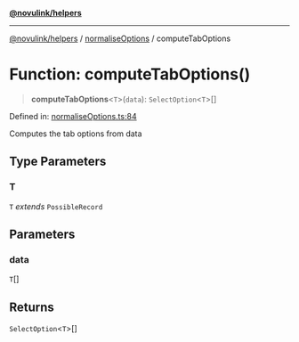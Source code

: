 [**@novulink/helpers**](../../README.md)

***

[@novulink/helpers](../../modules.md) / [normaliseOptions](../README.md) / computeTabOptions

# Function: computeTabOptions()

> **computeTabOptions**\<`T`\>(`data`): `SelectOption`\<`T`\>[]

Defined in: [normaliseOptions.ts:84](https://github.com/M-Media-Group/app.novu.link/blob/d43aa75d61cafdf214ab3b4b66ffcaae1fde7b4e/packages/helpers/src/normaliseOptions.ts#L84)

Computes the tab options from data

## Type Parameters

### T

`T` *extends* `PossibleRecord`

## Parameters

### data

`T`[]

## Returns

`SelectOption`\<`T`\>[]
